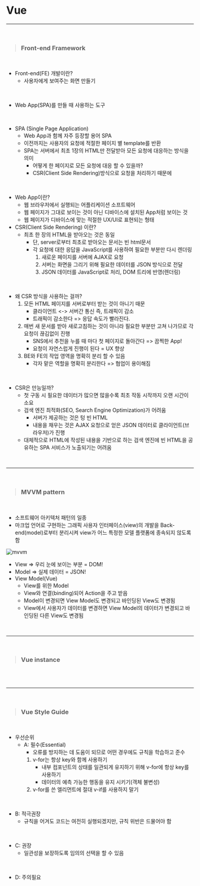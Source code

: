 # Vue
<hr>

<br>

>### Front-end Framework

<br>

- Front-end(FE) 개발이란?
  - 사용자에게 보여주는 화면 만들기
<br>

- Web App(SPA)를 만들 때 사용하는 도구
<br>

  - SPA (Single Page Application)
    - Web App과 함께 자주 등장할 용어 SPA
    - 이전까지는 사용자의 요청에 적절한 페이지 별 template를 반환
    - SPA는 서버에서 최초 1장의 HTML만 전달받아 모든 요청에 대응하는 방식을 의미
      - 어떻게 한 페이지로 모든 요청에 대응 할 수 있을까?
      - CSR(Client Side Rendering)방식으로 요청을 처리하기 때문에
<br>

  - Web App이란?
    - 웹 브라우저에서 실행되는 어플리케이션 소프트웨어
    - 웹 페이지가 그대로 보이는 것이 아닌 디바이스에 설치된 App처럼 보이는 것
    - 웹 페이지가 디바이스에 맞는 적절한 UX/UI로 표현되는 형태
  - CSR(Client Side Rendering) 이란?
    - 최초 한 장의 HTML을 받아오는 것은 동일
      - 단, server로부터 최초로 받아오는 문서는 빈 html문서
      - 각 요청에 대한 응답을 JavaScript를 사용하여 필요한 부분만 다시 렌더링
        1. 새로운 페이지를 서버에 AJAX로 요청
        2. 서버는 화면을 그리기 위해 필요한 데이터를 JSON 방식으로 전달
        3. JSON 데이터를 JavaScript로 처리, DOM 트리에 반영(렌더링)
<br>

  - 왜 CSR 방식을 사용하는 걸까?
    1. 모든 HTML 페이지를 서버로부터 받는 것이 아니기 때문
       - 클라이언트 <-> 서버간 통신 즉, 트래픽이 감소
       - 트래픽이 감소한다 => 응답 속도가 빨라진다.
    2. 매번 새 문서를 받아 새로고침하는 것이 아니라 필요한 부분만 고쳐 나가므로 각 요청이 끊김없이 진행
       - SNS에서 추천을 누를 때 마다 첫 페이지로 돌아간다 => 끔찍한 App!
       - 요청이 자연스럽게 진행이 된다 = UX 향상
    3. BE와 FE의 작업 영역을 명확히 분리 할 수 있음
       - 각자 맡은 역할을 명확히 분리한다 => 협업이 용이해짐

<br>

  - CSR은 만능일까?
    - 첫 구동 시 필요한 데이터가 많으면 많을수록 최초 작동 시작까지 오랜 시간이 소요
  	- 검색 엔진 최적화(SEO, Search Engine Optimization)가 어려움
    	- 서버가 제공하는 것은 텅 빈 HTML
    	- 내용을 채우는 것은 AJAX 요청으로 얻은 JSON 데이터로 클라이언트(브라우저)가 진행
  	- 대체적으로 HTML에 작성된 내용을 기반으로 하는 검색 엔진에 빈 HTML을 공유하는 SPA 서비스가 노출되기는 어려움


<br>
<hr>
<br>


> ### MVVM pattern

<br>

- 소프트웨어 아키텍처 패턴의 일종
- 마크업 언어로 구현하는 그래픽 사용자 인터페이스(view)의 개발을 Back-end(model)로부터 분리시켜 view가 어느 특정한 모델 플랫폼에 종속되지 않도록 함

![mvvm](https://img1.daumcdn.net/thumb/R750x0/?scode=mtistory2&fname=https%3A%2F%2Fblog.kakaocdn.net%2Fdn%2FbdPccM%2FbtrFzTGgR9K%2FPvfEkR1wM64lJyjWKdytiK%2Fimg.png)

- View => 우리 눈에 보이는 부분 = DOM!
- Model => 실제 데이터 = JSON!
- View Model(Vue)
  - View를 위한 Model
  - View와 연결(binding)되어 Action을 주고 받음
  - Model이 변경되면 View Model도 변경되고 바인딩된 View도 변경됨
  - View에서 사용자가 데이터를 변경하면 View Model의 데이터가 변경되고 바인딩된 다른 View도 변경됨

<br>
<hr>
<br>


> ### Vue instance

<br>








<br>
<hr>
<br>


> ### Vue Style Guide

<br>

- 우선순위
  - A: 필수(Essential)
    - 오류를 방지하는 데 도움이 되므로 어떤 경우에도 규칙을 학습하고 준수
    1. v-for는 항상 key와 함께 사용하기
       - 내부 컴포넌트의 상태를 일관되게 유지하기 위해 v-for에 항상 key를 사용하기
       - 데이터의 예측 가능한 행동을 유지 시키기(객체 불변성)
    2. v-for를 쓴 엘리먼트에 절대 v-if를 사용하지 말기
<br>

  - B: 적극권장
    - 규칙을 어겨도 코드는 여전히 실행되겠지만, 규칙 위반은 드물어야 함
<br>

  - C: 권장
    - 일관성을 보장하도록 임의의 선택을 할 수 있음
<br>

  - D: 주의필요
   
